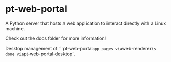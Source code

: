 # pt-web-portal

A Python server that hosts a web application to interact directly with a Linux machine.

Check out the docs folder for more information!

Desktop management of ```pt-web-portal` app pages via `web-renderer` is done via `pt-web-portal-desktop`.
